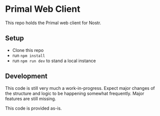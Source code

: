 # Primal Web Client

This repo holds the Primal web client for Nostr.

## Setup

- Clone this repo
- run `npm install`
- run `npm run dev` to stand a local instance

## Development

This code is still very much a work-in-progress. Expect major changes of the structure and logic to be happening somewhat frequently.
Major features are still missing.

This code is provided as-is.

